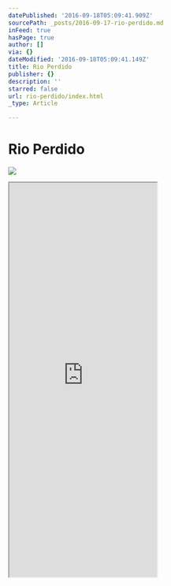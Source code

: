 ```yaml
---
datePublished: '2016-09-18T05:09:41.909Z'
sourcePath: _posts/2016-09-17-rio-perdido.md
inFeed: true
hasPage: true
author: []
via: {}
dateModified: '2016-09-18T05:09:41.149Z'
title: Rio Perdido
publisher: {}
description: ''
starred: false
url: rio-perdido/index.html
_type: Article

---
```

# Rio Perdido
![](https://the-grid-user-content.s3-us-west-2.amazonaws.com/da0fd87e-59d0-49be-932d-dc0524805787.jpg)

<iframe src="https://the-grid.github.io/ed-userhtml/?g=eJylk0-P0zAQxe_7KYYg0URq4v7Z7qo0yaGCFXBYIS0IIYSQY08at6kdbKfZCPHdcdKErrihvTnjX96beZPEXJxA8MTLs1ArZb00Jq6UXgHEhmlR2dTPa8msUNLnUzBTRwfwy90DnKiGvavkewMJ8GiH9m2JR5TWbNtPdHdPj-ib4Nvs-6bnRQ7-U2rbvue-kwtAo621PFODGNNILQ6kU9m4i0hwdyf4CEZGM1fwCGFKSmQ2yinDTKlDJNESlD8-PxDDD9HevHzMs2OZzF-dUBs3THJaRDfeWcj1H1VUO597xTES0qC2W8yVRn-YL-jI3z5XrO76mcLknM7EnUbPcG-c1yQINjEZsrvqcnwRhvBV1RrwmCHnyOEkOCqoStqiBuY8IQz7yLttsJIa0y-kxzzg1NKw0JgnXmFtZV4T0jTNZVSmjmR8IP07hsxn89VysZwvb9fr65vbxZoMOo3gtki81Ww2FEyhmtDio3WWtDTopX0m_7TSpxe6kAyGYiddMgPnyKxU7PCzVhaBCYvP63JUdboUnj90-k41YBU8FG6_8EXYAj7UxsKdFii5iQl9YliNtOnppqP3HZ2f6Sgm1QX_qIx1u8za_-nUS--GY2cNSnadcNpO4Q2y7vvQsJrCYja_HtMll3iHzfz9Qc-HP92DLhg" height="800" style=""></iframe>